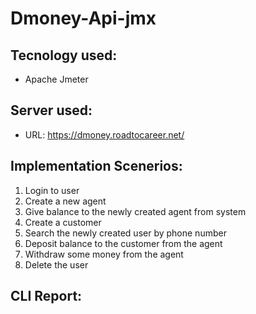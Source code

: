 # Dmoney-Api-jmx
## Tecnology used:
- Apache Jmeter

## Server used:
- URL: https://dmoney.roadtocareer.net/

## Implementation Scenerios:
1. Login to user
2. Create a new agent
3. Give balance to the newly created agent from system
4. Create a customer
5. Search the newly created user by phone number
6. Deposit balance to the customer from the agent
7. Withdraw some money from the agent
8. Delete the user

## CLI Report:

